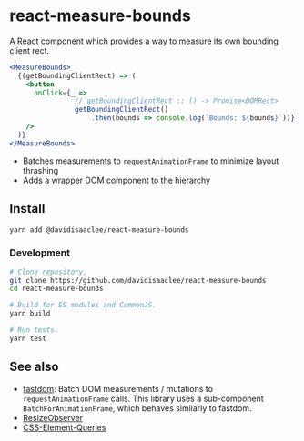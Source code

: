 # react-measure-bounds
A React component which provides a way to measure its own bounding client rect.

```jsx
<MeasureBounds>
  {(getBoundingClientRect) => (
    <button
      onClick={_ =>
				// getBoundingClientRect :: () -> Promise<DOMRect>
				getBoundingClientRect()
					.then(bounds => console.log(`Bounds: ${bounds}`))}
    />
  )}
</MeasureBounds>
```

- Batches measurements to `requestAnimationFrame` to minimize layout thrashing
- Adds a wrapper DOM component to the hierarchy

## Install

```sh
yarn add @davidisaaclee/react-measure-bounds
```

### Development

```sh
# Clone repository.
git clone https://github.com/davidisaaclee/react-measure-bounds
cd react-measure-bounds

# Build for ES modules and CommonJS.
yarn build

# Run tests.
yarn test
```

## See also
- [fastdom](https://github.com/wilsonpage/fastdom): Batch DOM measurements / mutations to `requestAnimationFrame` calls. This library uses a sub-component `BatchForAnimationFrame`, which behaves similarly to fastdom.
- [ResizeObserver](https://github.com/WICG/ResizeObserver/blob/master/explainer.md)
- [CSS-Element-Queries](http://marcj.github.io/css-element-queries/)

